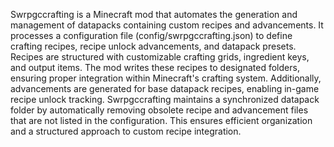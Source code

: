 Swrpgccrafting is a Minecraft mod that automates the generation and management of datapacks containing custom recipes and advancements. It processes a configuration file (config/swrpgccrafting.json) to define crafting recipes, recipe unlock advancements, and datapack presets. Recipes are structured with customizable crafting grids, ingredient keys, and output items. The mod writes these recipes to designated folders, ensuring proper integration within Minecraft's crafting system. Additionally, advancements are generated for base datapack recipes, enabling in-game recipe unlock tracking. Swrpgccrafting maintains a synchronized datapack folder by automatically removing obsolete recipe and advancement files that are not listed in the configuration. This ensures efficient organization and a structured approach to custom recipe integration.
